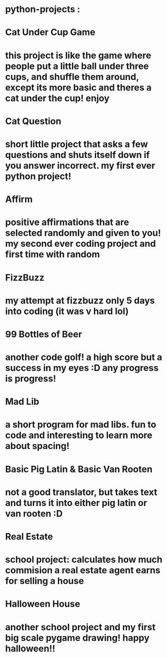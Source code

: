 # python-projects :

# Cat Under Cup Game
# this project is like the game where people put a little ball under three cups, and shuffle them around, except its more basic and theres a cat under the cup! enjoy

# Cat Question
# short little project that asks a few questions and shuts itself down if you answer incorrect. my first ever python project!

# Affirm
# positive affirmations that are selected randomly and given to you! my second ever coding project and first time with random

# FizzBuzz
# my attempt at fizzbuzz only 5 days into coding (it was v hard lol)

# 99 Bottles of Beer
# another code golf! a high score but a success in my eyes :D any progress is progress!

# Mad Lib
# a short program for mad libs. fun to code and interesting to learn more about spacing!

# Basic Pig Latin & Basic Van Rooten
# not a good translator, but takes text and turns it into either pig latin or van rooten :D

# Real Estate
# school project: calculates how much commision a real estate agent earns for selling a house

# Halloween House
# another school project and my first big scale pygame drawing! happy halloween!!
